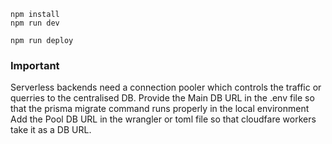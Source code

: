 ```
npm install
npm run dev
```

```
npm run deploy
```

### Important

Serverless backends need a connection pooler which controls the traffic or querries to the centralised DB.
Provide the Main DB URL in the .env file so that the prisma migrate command runs properly in the local environment
Add the Pool DB URL in the wrangler or toml file so that cloudfare workers take it as a DB URL.
